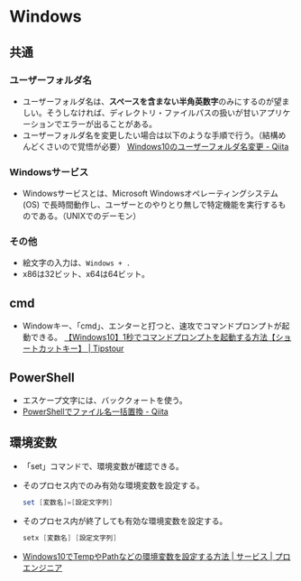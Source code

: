 # Windows

## 共通

### ユーザーフォルダ名

- ユーザーフォルダ名は、**スペースを含まない半角英数字**のみにするのが望ましい。そうしなければ、ディレクトリ・ファイルパスの扱いが甘いアプリケーションでエラーが出ることがある。
- ユーザーフォルダ名を変更したい場合は以下のような手順で行う。（結構めんどくさいので覚悟が必要）
  [Windows10のユーザーフォルダ名変更 - Qiita](https://qiita.com/aaaKUKIaaa/items/83d6234b69b0d958d3f1)

### Windowsサービス

- Windowsサービスとは、Microsoft Windowsオペレーティングシステム (OS) で長時間動作し、ユーザーとのやりとり無しで特定機能を実行するものである。（UNIXでのデーモン）

### その他

- 絵文字の入力は、`Windows + .`
- x86は32ビット、x64は64ビット。

## cmd

- Windowキー、「cmd」、エンターと打つと、速攻でコマンドプロンプトが起動できる。
  [【Windows10】1秒でコマンドプロンプトを起動する方法【ショートカットキー】 | Tipstour](https://tipstour.net/windows10-command-prompt-shortcut)

## PowerShell

- エスケープ文字には、バッククォートを使う。
- [PowerShellでファイル名一括置換 - Qiita](https://qiita.com/hyakuson/items/9e8e239d4ba45b595486)

## 環境変数

- 「set」コマンドで、環境変数が確認できる。
- そのプロセス内でのみ有効な環境変数を設定する。

  ```powershell
  set [変数名]=[設定文字列]
  ```

- そのプロセス内が終了しても有効な環境変数を設定する。

  ```powershell
  setx [変数名] [設定文字列]
  ```

- [Windows10でTempやPathなどの環境変数を設定する方法 | サービス | プロエンジニア](https://proengineer.internous.co.jp/content/columnfeature/5205)
